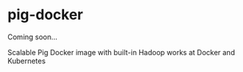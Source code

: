 # pig-docker

Coming soon...

Scalable Pig Docker image with built-in Hadoop works at Docker and Kubernetes
